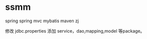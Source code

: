 # ssmm
spring spring mvc mybatis maven   zj


修改 jdbc.properties
     添加   service，dao,mapping,model 等package。
